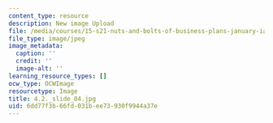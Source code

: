 ```yaml
---
content_type: resource
description: New image Upload
file: /media/courses/15-s21-nuts-and-bolts-of-business-plans-january-iap-2014/6dd77f3b66fd031bee73930f9944a37e_4.2._slide_04.jpg
file_type: image/jpeg
image_metadata:
  caption: ''
  credit: ''
  image-alt: ''
learning_resource_types: []
ocw_type: OCWImage
resourcetype: Image
title: 4.2._slide_04.jpg
uid: 6dd77f3b-66fd-031b-ee73-930f9944a37e
---
```

